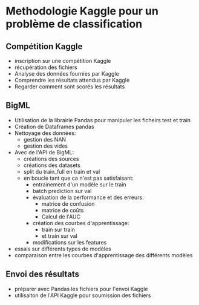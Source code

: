 # Methodologie Kaggle pour un problème de classification

## Compétition Kaggle

- inscription sur une compétition Kaggle
- récupération des fichiers
- Analyse des données  fournies par Kaggle
- Comprendre les résultats attendus par Kaggle
- Regarder comment sont scorés les résultats

## BigML

- Utilisation de la librairie Pandas pour manipuler les ficheirs test et train
- Création de Dataframes pandas
- Nettoyage des données:
  - gestion des NAN
  - gestion des vides
- Avec de l'API de BigML:
  - créations des sources
  - créations des datasets
  - split du train_full en train et val
  - en boucle tant que ca n'est pas satisfaisant:
    - entrainement d'un modèle sur le train
    - batch prediction sur val
    - évaluation de la performance et des erreurs:
      - matrice de confusion
      - matrice de coûts
      - Calcul de l'AUC
    - création des courbes d'apprentissage:
      - train sur train
      - et train sur val
    - modifications sur les features
- essais sur différents types de modèles
- comparaison entre les courbes d'apprentissage des différents modèles

## Envoi des résultats

- préparer avec Pandas les fichiers pour l'envoi Kaggle
- utilisaiton de l'API Kaggle pour soumission des fichiers
